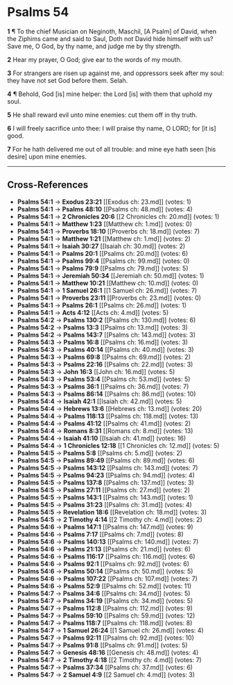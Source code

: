 # Psalms 54

**1** ¶ To the chief Musician on Neginoth, Maschil, [A Psalm] of David, when the Ziphims came and said to Saul, Doth not David hide himself with us? Save me, O God, by thy name, and judge me by thy strength.

**2** Hear my prayer, O God; give ear to the words of my mouth.

**3** For strangers are risen up against me, and oppressors seek after my soul: they have not set God before them. Selah.

**4** ¶ Behold, God [is] mine helper: the Lord [is] with them that uphold my soul.

**5** He shall reward evil unto mine enemies: cut them off in thy truth.

**6** I will freely sacrifice unto thee: I will praise thy name, O LORD; for [it is] good.

**7** For he hath delivered me out of all trouble: and mine eye hath seen [his desire] upon mine enemies.

---

## Cross-References

- **Psalms 54:1** → **Exodus 23:21** [[Exodus ch: 23.md]] (votes: 1)
- **Psalms 54:1** → **Psalms 48:10** [[Psalms ch: 48.md]] (votes: 4)
- **Psalms 54:1** → **2 Chronicles 20:6** [[2 Chronicles ch: 20.md]] (votes: 1)
- **Psalms 54:1** → **Matthew 1:23** [[Matthew ch: 1.md]] (votes: 0)
- **Psalms 54:1** → **Proverbs 18:10** [[Proverbs ch: 18.md]] (votes: 7)
- **Psalms 54:1** → **Matthew 1:21** [[Matthew ch: 1.md]] (votes: 2)
- **Psalms 54:1** → **Isaiah 30:27** [[Isaiah ch: 30.md]] (votes: 2)
- **Psalms 54:1** → **Psalms 20:1** [[Psalms ch: 20.md]] (votes: 6)
- **Psalms 54:1** → **Psalms 99:4** [[Psalms ch: 99.md]] (votes: 0)
- **Psalms 54:1** → **Psalms 79:9** [[Psalms ch: 79.md]] (votes: 5)
- **Psalms 54:1** → **Jeremiah 50:34** [[Jeremiah ch: 50.md]] (votes: 1)
- **Psalms 54:1** → **Matthew 10:21** [[Matthew ch: 10.md]] (votes: 0)
- **Psalms 54:1** → **1 Samuel 26:1** [[1 Samuel ch: 26.md]] (votes: 7)
- **Psalms 54:1** → **Proverbs 23:11** [[Proverbs ch: 23.md]] (votes: 0)
- **Psalms 54:1** → **Psalms 26:1** [[Psalms ch: 26.md]] (votes: 1)
- **Psalms 54:1** → **Acts 4:12** [[Acts ch: 4.md]] (votes: 5)
- **Psalms 54:2** → **Psalms 130:2** [[Psalms ch: 130.md]] (votes: 6)
- **Psalms 54:2** → **Psalms 13:3** [[Psalms ch: 13.md]] (votes: 3)
- **Psalms 54:2** → **Psalms 143:7** [[Psalms ch: 143.md]] (votes: 3)
- **Psalms 54:3** → **Psalms 16:8** [[Psalms ch: 16.md]] (votes: 3)
- **Psalms 54:3** → **Psalms 40:14** [[Psalms ch: 40.md]] (votes: 3)
- **Psalms 54:3** → **Psalms 69:8** [[Psalms ch: 69.md]] (votes: 2)
- **Psalms 54:3** → **Psalms 22:16** [[Psalms ch: 22.md]] (votes: 3)
- **Psalms 54:3** → **John 16:3** [[John ch: 16.md]] (votes: 5)
- **Psalms 54:3** → **Psalms 53:4** [[Psalms ch: 53.md]] (votes: 5)
- **Psalms 54:3** → **Psalms 36:1** [[Psalms ch: 36.md]] (votes: 7)
- **Psalms 54:3** → **Psalms 86:14** [[Psalms ch: 86.md]] (votes: 10)
- **Psalms 54:4** → **Isaiah 42:1** [[Isaiah ch: 42.md]] (votes: 5)
- **Psalms 54:4** → **Hebrews 13:6** [[Hebrews ch: 13.md]] (votes: 20)
- **Psalms 54:4** → **Psalms 118:13** [[Psalms ch: 118.md]] (votes: 13)
- **Psalms 54:4** → **Psalms 41:12** [[Psalms ch: 41.md]] (votes: 2)
- **Psalms 54:4** → **Romans 8:31** [[Romans ch: 8.md]] (votes: 13)
- **Psalms 54:4** → **Isaiah 41:10** [[Isaiah ch: 41.md]] (votes: 16)
- **Psalms 54:4** → **1 Chronicles 12:18** [[1 Chronicles ch: 12.md]] (votes: 5)
- **Psalms 54:5** → **Psalms 5:8** [[Psalms ch: 5.md]] (votes: 2)
- **Psalms 54:5** → **Psalms 89:49** [[Psalms ch: 89.md]] (votes: 6)
- **Psalms 54:5** → **Psalms 143:12** [[Psalms ch: 143.md]] (votes: 7)
- **Psalms 54:5** → **Psalms 94:23** [[Psalms ch: 94.md]] (votes: 4)
- **Psalms 54:5** → **Psalms 137:8** [[Psalms ch: 137.md]] (votes: 3)
- **Psalms 54:5** → **Psalms 27:11** [[Psalms ch: 27.md]] (votes: 2)
- **Psalms 54:5** → **Psalms 143:1** [[Psalms ch: 143.md]] (votes: 1)
- **Psalms 54:5** → **Psalms 31:23** [[Psalms ch: 31.md]] (votes: 4)
- **Psalms 54:5** → **Revelation 18:6** [[Revelation ch: 18.md]] (votes: 3)
- **Psalms 54:5** → **2 Timothy 4:14** [[2 Timothy ch: 4.md]] (votes: 2)
- **Psalms 54:6** → **Psalms 147:1** [[Psalms ch: 147.md]] (votes: 9)
- **Psalms 54:6** → **Psalms 7:17** [[Psalms ch: 7.md]] (votes: 8)
- **Psalms 54:6** → **Psalms 140:13** [[Psalms ch: 140.md]] (votes: 7)
- **Psalms 54:6** → **Psalms 21:13** [[Psalms ch: 21.md]] (votes: 6)
- **Psalms 54:6** → **Psalms 116:17** [[Psalms ch: 116.md]] (votes: 6)
- **Psalms 54:6** → **Psalms 92:1** [[Psalms ch: 92.md]] (votes: 6)
- **Psalms 54:6** → **Psalms 50:14** [[Psalms ch: 50.md]] (votes: 5)
- **Psalms 54:6** → **Psalms 107:22** [[Psalms ch: 107.md]] (votes: 7)
- **Psalms 54:6** → **Psalms 52:9** [[Psalms ch: 52.md]] (votes: 11)
- **Psalms 54:7** → **Psalms 34:6** [[Psalms ch: 34.md]] (votes: 5)
- **Psalms 54:7** → **Psalms 34:19** [[Psalms ch: 34.md]] (votes: 5)
- **Psalms 54:7** → **Psalms 112:8** [[Psalms ch: 112.md]] (votes: 9)
- **Psalms 54:7** → **Psalms 59:10** [[Psalms ch: 59.md]] (votes: 12)
- **Psalms 54:7** → **Psalms 118:7** [[Psalms ch: 118.md]] (votes: 8)
- **Psalms 54:7** → **1 Samuel 26:24** [[1 Samuel ch: 26.md]] (votes: 4)
- **Psalms 54:7** → **Psalms 92:11** [[Psalms ch: 92.md]] (votes: 10)
- **Psalms 54:7** → **Psalms 91:8** [[Psalms ch: 91.md]] (votes: 5)
- **Psalms 54:7** → **Genesis 48:16** [[Genesis ch: 48.md]] (votes: 4)
- **Psalms 54:7** → **2 Timothy 4:18** [[2 Timothy ch: 4.md]] (votes: 7)
- **Psalms 54:7** → **Psalms 37:34** [[Psalms ch: 37.md]] (votes: 6)
- **Psalms 54:7** → **2 Samuel 4:9** [[2 Samuel ch: 4.md]] (votes: 3)
